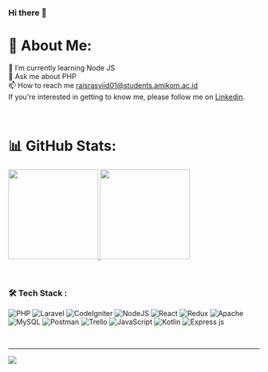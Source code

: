 ### Hi there 👋

# 💫 About Me:
🌱 I’m currently learning Node JS<br>💬 Ask me about PHP<br>📫 How to reach me raisrasyiid01@students.amikom.ac.id<br>
If you're interested in getting to know me, please follow me on [Linkedin](https://www.linkedin.com/in/ahmadalmachzumi-rr/).

<br>

# 📊 GitHub Stats:
<p align="left">
<a href="https://github.com/raisrasyiid">
  <img height="180em" src="https://github-readme-stats-eight-theta.vercel.app/api?username=raisrasyiid&show_icons=true&theme=algolia&include_all_commits=true&count_private=true"/>
  <img height="180em" src="https://github-readme-stats-eight-theta.vercel.app/api/top-langs/?username=raisrasyiid&layout=compact&layout=compact&theme=algolia"/>
</a>
</p>

<br>

### :hammer_and_wrench: Tech Stack :

![PHP](https://img.shields.io/badge/php-%23777BB4.svg?style=for-the-badge&logo=php&logoColor=white) ![Laravel](https://img.shields.io/badge/laravel-%23FF2D20.svg?style=for-the-badge&logo=laravel&logoColor=white) ![CodeIgniter](https://img.shields.io/badge/codeigniter-%23FF2D20.svg?style=for-the-badge&logo=codeigniter&logoColor=white) ![NodeJS](https://img.shields.io/badge/Node.js-43853D?style=for-the-badge&logo=node.js&logoColor=white) ![React](https://img.shields.io/badge/react-%2320232a.svg?style=for-the-badge&logo=react&logoColor=%2361DAFB) ![Redux](https://img.shields.io/badge/redux-%23593d88.svg?style=for-the-badge&logo=redux&logoColor=white) ![Apache](https://img.shields.io/badge/apache-%23D42029.svg?style=for-the-badge&logo=apache&logoColor=white)  ![MySQL](https://img.shields.io/badge/mysql-%2300f.svg?style=for-the-badge&logo=mysql&logoColor=white) ![Postman](https://img.shields.io/badge/Postman-FF6C37?style=for-the-badge&logo=postman&logoColor=white) ![Trello](https://img.shields.io/badge/Trello-%23026AA7.svg?style=for-the-badge&logo=Trello&logoColor=white) ![JavaScript](https://img.shields.io/badge/JavaScript-F7DF1E?style=for-the-badge&logo=javascript&logoColor=black)  ![Kotlin](https://img.shields.io/badge/Kotlin-%23593d88.svg?style=for-the-badge&logo=Kotlin&logoColor=white)  ![Express js](https://img.shields.io/badge/Express-F7DF1E?style=for-the-badge&logo=javascript&logoColor=black)
<!--
<div>
  <img src="https://github.com/devicons/devicon/blob/master/icons/react/react-original-wordmark.svg" title="React" alt="React" width="40" height="40"/>&nbsp;
   <img src="https://github.com/devicons/devicon/blob/master/icons/php/php-original.svg" title="PHP" alt="PHP" width="40" height="40"/>&nbsp;
  <img src="https://github.com/devicons/devicon/blob/master/icons/css3/css3-plain-wordmark.svg"  title="CSS3" alt="CSS" width="40" height="40"/>&nbsp;
  <img src="https://github.com/devicons/devicon/blob/master/icons/html5/html5-original.svg" title="HTML5" alt="HTML" width="40" height="40"/>&nbsp;
  <img src="https://github.com/devicons/devicon/blob/master/icons/javascript/javascript-original.svg" title="JavaScript" alt="JavaScript" width="40" height="40"/>&nbsp;
  <img src="https://github.com/devicons/devicon/blob/master/icons/mysql/mysql-original-wordmark.svg" title="MySQL"  alt="MySQL" width="40" height="40"/>&nbsp;
  <img src="https://github.com/devicons/devicon/blob/master/icons/nodejs/nodejs-original-wordmark.svg" title="NodeJS" alt="NodeJS" width="40" height="40"/>&nbsp;
  <img src="https://github.com/devicons/devicon/blob/master/icons/git/git-original-wordmark.svg" title="Git" **alt="Git" width="40" height="40"/>
</div>
-->

<br>

---

[![](https://visitcount.itsvg.in/api?id=raisrasyiid&label=Profile%20Views&color=1&icon=5&pretty=true)](https://visitcount.itsvg.in)

<!--
**raisrasyiid/raisrasyiid** is a ✨ _special_ ✨ repository because its `README.md` (this file) appears on your GitHub profile.

Here are some ideas to get you started:

- 🔭 I’m currently working on ...
- 🌱 I’m currently learning ...
- 👯 I’m looking to collaborate on ...
- 🤔 I’m looking for help with ...
- 💬 Ask me about ...
- 📫 How to reach me: ...
- 😄 Pronouns: ...
- ⚡ Fun fact: ...
-->
